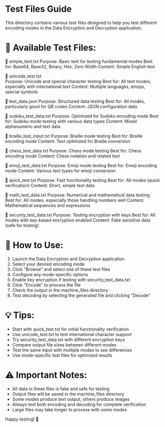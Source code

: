 # Test Files Guide

This directory contains various test files designed to help you test different encoding modes in the Data Encryption and Decryption application.

# 📁 Available Test Files:

📄 simple_text.txt
Purpose: Basic text for testing fundamental modes
Best for: Base64, Base32, Binary, Hex, Zero Width
Content: Simple English text

📄 unicode_test.txt  
 Purpose: Unicode and special character testing
Best for: All text modes, especially with international text
Content: Multiple languages, emojis, special symbols

📄 test_data.json
Purpose: Structured data testing
Best for: All modes, particularly good for QR codes
Content: JSON configuration data

📄 sudoku_test_data.txt
Purpose: Optimized for Sudoku encoding mode
Best for: Sudoku mode testing with various data types
Content: Mixed alphanumeric and text data

📄 braille_test_input.txt
Purpose: Braille mode testing
Best for: Braille encoding mode
Content: Text optimized for Braille conversion

📄 chess_test_data.txt
Purpose: Chess mode testing
Best for: Chess encoding mode
Content: Chess notation and related text

📄 emoji_test_data.txt
Purpose: Emoji mode testing
Best for: Emoji encoding mode
Content: Various text types for emoji conversion

📄 quick_test.txt
Purpose: Fast functionality testing
Best for: All modes (quick verification)
Content: Short, simple test data

📄 math_test_data.txt
Purpose: Numerical and mathematical data testing
Best for: All modes, especially those handling numbers well
Content: Mathematical sequences and expressions

📄 security_test_data.txt
Purpose: Testing encryption with keys
Best for: All modes with key-based encryption enabled
Content: Fake sensitive data (safe for testing)

# 🚀 How to Use:

1. Launch the Data Encryption and Decryption application
2. Select your desired encoding mode
3. Click "Browse" and select one of these test files
4. Configure any mode-specific options
5. Enable key encryption if testing with security_test_data.txt
6. Click "Encode" to process the file
7. Check the output in the machine_files directory
8. Test decoding by selecting the generated file and clicking "Decode"

# 💡 Tips:

- Start with quick_test.txt for initial functionality verification
- Use unicode_test.txt to test international character support
- Try security_test_data.txt with different encryption keys
- Compare output file sizes between different modes
- Test the same input with multiple modes to see differences
- Use mode-specific test files for optimized results

# ⚠️ Important Notes:

- All data in these files is fake and safe for testing
- Output files will be saved in the machine_files directory
- Some modes produce text output, others produce images
- Always test both encoding and decoding for complete verification
- Large files may take longer to process with some modes

Happy testing! 🎉
